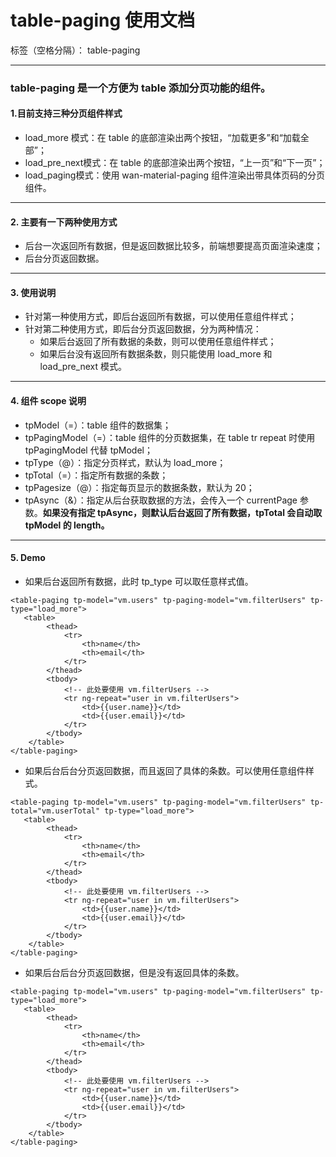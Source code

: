 # table-paging 使用文档

标签（空格分隔）： table-paging

---

### table-paging 是一个方便为 table 添加分页功能的组件。

#### 1.目前支持三种分页组件样式
 - load\_more 模式：在 table 的底部渲染出两个按钮，“加载更多”和“加载全部”；
 - load\_pre\_next模式：在 table 的底部渲染出两个按钮，“上一页”和“下一页”；
 - load\_paging模式：使用 wan-material-paging 组件渲染出带具体页码的分页组件。

---

#### 2. 主要有一下两种使用方式
 - 后台一次返回所有数据，但是返回数据比较多，前端想要提高页面渲染速度；
 - 后台分页返回数据。

---

#### 3. 使用说明
 - 针对第一种使用方式，即后台返回所有数据，可以使用任意组件样式；
 - 针对第二种使用方式，即后台分页返回数据，分为两种情况：
     - 如果后台返回了所有数据的条数，则可以使用任意组件样式；
     - 如果后台没有返回所有数据条数，则只能使用 load\_more 和 load\_pre\_next 模式。 

---

#### 4. 组件 scope 说明
 - tpModel（=）：table 组件的数据集；
 - tpPagingModel（=）：table 组件的分页数据集，在 table tr repeat 时使用 tpPagingModel 代替 tpModel；
 - tpType（@）：指定分页样式，默认为 load_more；
 - tpTotal（=）：指定所有数据的条数；
 - tpPagesize（@）：指定每页显示的数据条数，默认为 20；
 - tpAsync（&）：指定从后台获取数据的方法，会传入一个 currentPage 参数。**如果没有指定 tpAsync，则默认后台返回了所有数据，tpTotal 会自动取 tpModel 的 length。**
 
---

#### 5. Demo

 - 如果后台返回所有数据，此时 tp_type 可以取任意样式值。
```
<table-paging tp-model="vm.users" tp-paging-model="vm.filterUsers" tp-type="load_more">
   <table>
        <thead>
            <tr>
                <th>name</th>
                <th>email</th>
            </tr>
        </thead>
        <tbody>
            <!-- 此处要使用 vm.filterUsers -->
            <tr ng-repeat="user in vm.filterUsers">
                <td>{{user.name}}</td>
                <td>{{user.email}}</td>
            </tr>
        </tbody>
    </table>
</table-paging>
```

 - 如果后台后台分页返回数据，而且返回了具体的条数。可以使用任意组件样式。
```
<table-paging tp-model="vm.users" tp-paging-model="vm.filterUsers" tp-total="vm.userTotal" tp-type="load_more">
   <table>
        <thead>
            <tr>
                <th>name</th>
                <th>email</th>
            </tr>
        </thead>
        <tbody>
            <!-- 此处要使用 vm.filterUsers -->
            <tr ng-repeat="user in vm.filterUsers">
                <td>{{user.name}}</td>
                <td>{{user.email}}</td>
            </tr>
        </tbody>
    </table>
</table-paging>
```

 - 如果后台后台分页返回数据，但是没有返回具体的条数。
```
<table-paging tp-model="vm.users" tp-paging-model="vm.filterUsers" tp-type="load_more">
   <table>
        <thead>
            <tr>
                <th>name</th>
                <th>email</th>
            </tr>
        </thead>
        <tbody>
            <!-- 此处要使用 vm.filterUsers -->
            <tr ng-repeat="user in vm.filterUsers">
                <td>{{user.name}}</td>
                <td>{{user.email}}</td>
            </tr>
        </tbody>
    </table>
</table-paging>
```


